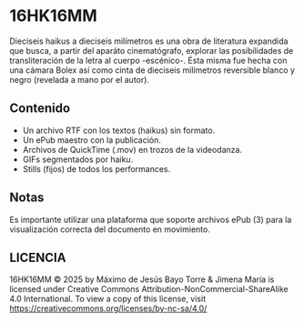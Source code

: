 # 16HK16MM
Dieciseis haikus a dieciseis milímetros es una obra de literatura expandida que busca, a partir del aparáto cinematógrafo, explorar las posibilidades de transliteración de la letra al cuerpo -escénico-.
Ésta misma fue hecha con una cámara Bolex así como cinta de dieciseis milímetros reversible blanco y negro (revelada a mano por el autor).
## Contenido
- Un archivo RTF con los textos (haikus) sin formato.
- Un ePub maestro con la publicación.
- Archivos de QuickTime (.mov) en trozos de la videodanza.
- GIFs segmentados por haiku.
- Stills (fijos) de todos los performances. 
## Notas
Es importante utilizar una plataforma que soporte archivos ePub (3) para la visualización correcta del documento en movimiento.
## LICENCIA
16HK16MM © 2025 by Máximo de Jesús Bayo Torre & Jimena María is licensed under Creative Commons Attribution-NonCommercial-ShareAlike 4.0 International. To view a copy of this license, visit https://creativecommons.org/licenses/by-nc-sa/4.0/
